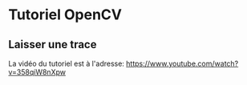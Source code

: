 # Tutoriel OpenCV
## Laisser une trace

La vidéo du tutoriel est à l'adresse:
https://www.youtube.com/watch?v=358qiW8nXpw


